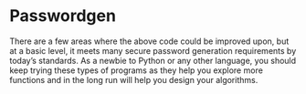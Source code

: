 # Passwordgen
There are a few areas where the above code could be improved upon, but at a basic level, it meets many secure password generation requirements by today’s standards. As a newbie to Python or any other language, you should keep trying these types of programs as they help you explore more functions and in the long run will help you design your algorithms.
